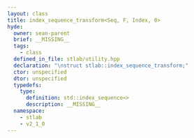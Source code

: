 ```yaml
---
layout: class
title: index_sequence_transform<Seq, F, Index, 0>
hyde:
  owner: sean-parent
  brief: __MISSING__
  tags:
    - class
  defined_in_file: stlab/utility.hpp
  declaration: "\nstruct stlab::index_sequence_transform;"
  ctor: unspecified
  dtor: unspecified
  typedefs:
    type:
      definition: std::index_sequence<>
      description: __MISSING__
  namespace:
    - stlab
    - v2_1_0
---
```

